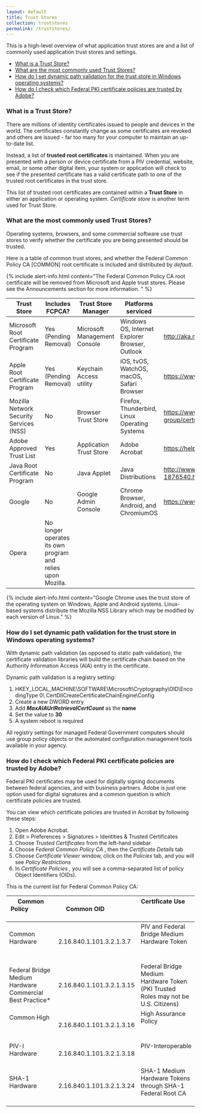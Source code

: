```yaml
---
layout: default
title: Trust Stores
collection: truststores
permalink: /truststores/
---
```


This is a high-level overview of what application trust stores are and a list of commonly used application trust stores and settings.  

* [What is a Trust Store?](#what-is-a-trust-store)
* [What are the most commonly used Trust Stores?](#what-are-the-most-commonly-used-trust-stores)
* [How do I set dynamic path validation for the trust store in Windows operating systems?](#how-do-i-set-dynamic-path-validation-for-the-trust-store-in-windows-operating-systems)
* [How do I check which Federal PKI certificate policies are trusted by Adobe?](#how-do-i-check-which-federal-pki-certificate-policies-are-trusted-by-adobe)


### What is a Trust Store?
There are millions of identity certificates issued to people and devices in the world.  The certificates constantly change as some certificates are revoked and others are issued - far too many for your computer to maintain an up-to-date list.  

Instead, a list of **trusted root certificates** is maintained.  When you are presented with a person or device certificate from a PIV credential, website, email, or some other digital item, your system or application will check to see if the presented certificate has a valid certificate path to one of the trusted root certificates in the trust store. 

This list of trusted root certificates are contained within a **Trust Store** in either an application or operating system.   _Certificate store_ is another term used for Trust Store.

### What are the most commonly used Trust Stores?
Operating systems, browsers, and some commercial software use trust stores to verify whether the certificate you are being presented should be trusted.  

Here is a table of common trust stores, and whether the Federal Common Policy CA [COMMON] root certificate is included and distributed by _default_.

{% include alert-info.html content="The Federal Common Policy CA root certificate will be removed from Microsoft and Apple trust stores.  Please see the Announcements section for more information. " %} 

Trust Store|Includes FCPCA?|Trust Store Manager|Platforms serviced|Program Information Location
---|---|---|---|---
Microsoft Root Certificate Program|Yes (Pending Removal)|Microsoft Management Console|Windows OS, Internet Explorer Browser, Outlook|http://aka.ms/RootCert
Apple Root Certificate Program|Yes (Pending Removal)|Keychain Access utility|iOS, tvOS, WatchOS, macOS, Safari Browser|https://www.apple.com/certificateauthority/ca_program.html
Mozilla Network Security Services (NSS)|No|Browser Trust Store|Firefox, Thunderbird, Linux Operating Systems|https://www.mozilla.org/en-US/about/governance/policies/security-group/certs/policy/
Adobe Approved Trust List|Yes|Application Trust Store|Adobe Acrobat|https://helpx.adobe.com/acrobat/kb/approved-trust-list2.html
Java Root Certificate Program|No|Java Applet|Java Distributions|http://www.oracle.com/technetwork/java/javase/javasecarootcertsprogram-1876540.html
Google|No|Google Admin Console|Chrome Browser, Android, and ChromiumOS|https://www.chromium.org/Home/chromium-security/root-ca-policy
Opera|No longer operates its own program and relies upon Mozilla.

{% include alert-info.html content="Google Chrome uses the trust store of the operating system on Windows, Apple and Android systems. Linux-based systems distribute the Mozilla NSS Library which may be modified by each version of Linux." %}


### How do I set dynamic path validation for the trust store in Windows operating systems?

With dynamic path validation (as opposed to static path validation), the certificate validation libraries will build the certificate chain based on the Authority Information Access (AIA) entry in the certificate.  

Dynamic path validation is a registry setting:

  1. HKEY_LOCAL_MACHINE\SOFTWARE\Microsoft\Cryptography\OID\EncodingType 0\ CertDllCreateCertificateChainEngine\Config
  1. Create a new DWORD entry
  2. Add **_MaxAIAUrlRetrievalCertCount_** as the **name**
  3. Set the value to **30**
  4. A system reboot is required 

All registry settings for managed Federal Government computers should use group policy objects or the automated configuration management tools available in your agency. 

### How do I check which Federal PKI certificate policies are trusted by Adobe?

Federal PKI certificates may be used for digitally signing documents between federal agencies, and with business partners.  Adobe is just one option used for  digital signatures and a common question is which certificate policies are trusted. 

You can view which certificate policies are trusted in Acrobat by following these steps:

  1. Open Adobe Acrobat.  
  1. Edit > Preferences > Signatures > Identities & Trusted Certificates
  2. Choose _Trusted Certificates_ from the left-hand sidebar  
  3. Choose _Federal Common Policy CA_ , then the _Certificate Details_ tab
  3. Choose _Certificate Viewer_ window, click on the _Policies_ tab, and you will see _Policy Restrictions_ 
  4. In _Certificate Policies_ , you will see a comma-separated list of policy Object Identifiers (OIDs).


This is the current list for Federal Common Policy CA:

| Common Policy                                 | Common OID                | Certificate Use                                                                   |
|-----------------------------------------------|---------------------------|-----------------------------------------------------------------------------------|
| Common Hardware                               | 2.16.840.1.101.3.2.1.3.7  | PIV and Federal Bridge Medium Hardware Token                                      |
| Federal Bridge Medium Hardware Commercial Best Practice* | 2.16.840.1.101.3.2.1.3.15 | Federal Bridge Medium Hardware Token (PKI Trusted Roles may not be U.S. Citizens) |
| Common High                                   | 2.16.840.1.101.3.2.1.3.16 | High Assurance Policy                                                             |
| PIV-I Hardware                                | 2.16.840.1.101.3.2.1.3.18 | PIV-Interoperable                                                                 |
| SHA-1 Hardware                                | 2.16.840.1.101.3.2.1.3.24 | SHA-1 Medium Hardware Tokens through SHA-1 Federal Root CA                |



